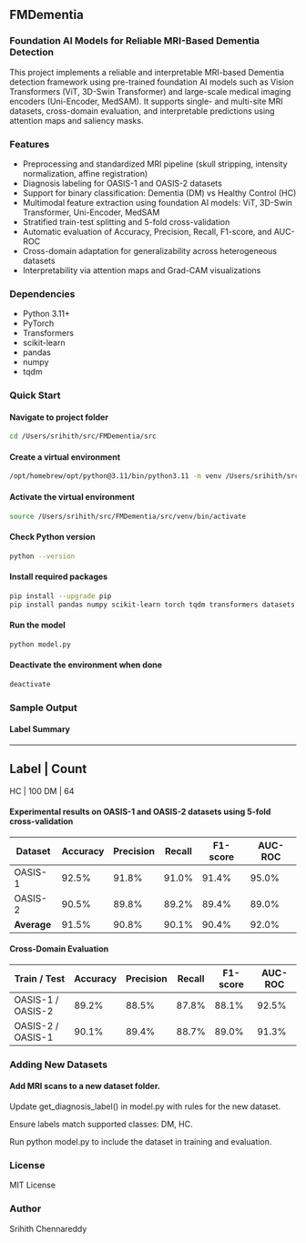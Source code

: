 ## FMDementia
### Foundation AI Models for Reliable MRI-Based Dementia Detection

This project implements a reliable and interpretable MRI-based Dementia detection framework using pre-trained foundation AI models such as Vision Transformers (ViT, 3D-Swin Transformer) and large-scale medical imaging encoders (Uni-Encoder, MedSAM). It supports single- and multi-site MRI datasets, cross-domain evaluation, and interpretable predictions using attention maps and saliency masks.

### Features

- Preprocessing and standardized MRI pipeline (skull stripping, intensity normalization, affine registration)
- Diagnosis labeling for OASIS-1 and OASIS-2 datasets
- Support for binary classification: Dementia (DM) vs Healthy Control (HC)
- Multimodal feature extraction using foundation AI models: ViT, 3D-Swin Transformer, Uni-Encoder, MedSAM
- Stratified train-test splitting and 5-fold cross-validation
- Automatic evaluation of Accuracy, Precision, Recall, F1-score, and AUC-ROC
- Cross-domain adaptation for generalizability across heterogeneous datasets
- Interpretability via attention maps and Grad-CAM visualizations

### Dependencies

- Python 3.11+
- PyTorch
- Transformers
- scikit-learn
- pandas
- numpy
- tqdm

### Quick Start

#### Navigate to project folder

```bash
cd /Users/srihith/src/FMDementia/src
```

#### Create a virtual environment

```bash
/opt/homebrew/opt/python@3.11/bin/python3.11 -m venv /Users/srihith/src/FMDementia/src/venv
```

#### Activate the virtual environment

```bash
source /Users/srihith/src/FMDementia/src/venv/bin/activate
```

#### Check Python version

```bash
python --version
```

#### Install required packages

```bash
pip install --upgrade pip
pip install pandas numpy scikit-learn torch tqdm transformers datasets accelerate
```

#### Run the model

```bash
python model.py
```

#### Deactivate the environment when done

```bash
deactivate
```

### Sample Output

#### Label Summary

-------------
Label |	Count
-------------
HC	  | 100
DM	  | 64

#### Experimental results on OASIS-1 and OASIS-2 datasets using 5-fold cross-validation

| Dataset    |	Accuracy |	Precision |	Recall    |	F1-score |	AUC-ROC |
|------------|-----------|------------|-----------|----------|----------|
| OASIS-1	   |  92.5%	   |  91.8%	    |  91.0%	  |  91.4%	 |  95.0%   |
| OASIS-2	   |  90.5%	   |  89.8%	    |  89.2%	  |  89.4%	 |  89.0%   |
| **Average**|  91.5%	   |  90.8%	    |  90.1%	  |  90.4%	 |  92.0%   |

#### Cross-Domain Evaluation

| Train / Test      |	 Accuracy |	Precision |	Recall    |	F1-score   |	AUC-ROC |
|-------------------|-----------|-----------|-----------|------------|----------|
| OASIS-1 / OASIS-2 |  89.2%	  |  88.5%	  |  87.8%	  |  88.1%	   |  92.5%   |
| OASIS-2 / OASIS-1	|  90.1%	  |  89.4%	  |  88.7%	  |  89.0%	   |  91.3%   |

### Adding New Datasets

#### Add MRI scans to a new dataset folder.

Update get_diagnosis_label() in model.py with rules for the new dataset.

Ensure labels match supported classes: DM, HC.

Run python model.py to include the dataset in training and evaluation.

### License

MIT License

### Author

Srihith Chennareddy

